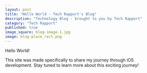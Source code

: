 ```yaml
---
layout: post
title: "Hello World - Tech Rapport's Blog"
description: "Technology Blog - brought to you by Tech Rapport"
category: "Tech Rapport"
published: true
image_square: blog-image-1.jpg
image: blog-place_rect.png
---
```


Hello World!

This site was made specifically to share my journey through iOS development.  Stay tuned to learn more about this exciting journey!
